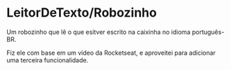 # LeitorDeTexto/Robozinho
Um robozinho que lê o que esitver escrito na caixinha no idioma português-BR.

Fiz ele com base em um vídeo da Rocketseat, e aproveitei para adicionar uma terceira funcionalidade. 
